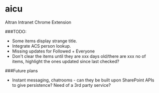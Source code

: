 aicu
====

Altran Intranet Chrome Extension
 
  
###TODO:

 - Some items display strange title.
 - Integrate ACS person lookup. 
 - Missing updates for Followed + Everyone 
 - Don't clear the items until they are xxx days old/there are xxx no of items, highlight the ones updated since last checked?
 
###Future plans
 - Instant messaging, chatrooms - can they be built upon SharePoint APIs to give persistence? Need of a 3rd party service?
